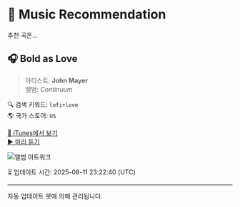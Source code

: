 
# 🎵 Music Recommendation

추천 곡은...

## 🎧 Bold as Love  
> 아티스트: **John Mayer**  
> 앨범: _Continuum_  

🔍 검색 키워드: `lofi+love`  
🌎 국가 스토어: `US`

[🔗 iTunes에서 보기](https://music.apple.com/us/album/bold-as-love/184335550?i=184335816&uo=4)  
[▶️ 미리 듣기](https://audio-ssl.itunes.apple.com/itunes-assets/AudioPreview115/v4/30/2c/00/302c00d9-8699-1ca3-94f6-4c5d3f0dd79b/mzaf_6067899047789633105.plus.aac.p.m4a)

![앨범 아트워크](https://is1-ssl.mzstatic.com/image/thumb/Music124/v4/7a/a0/f4/7aa0f487-f983-390e-73ef-005115eea1e0/dj.oqpplyfm.jpg/100x100bb.jpg)

⏳ 업데이트 시간: 2025-08-11 23:22:40 (UTC)

---
자동 업데이트 봇에 의해 관리됩니다.
